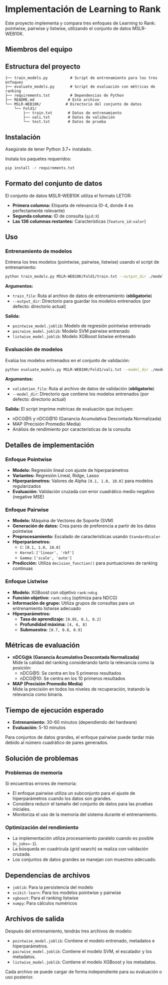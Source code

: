 # Implementación de Learning to Rank

Este proyecto implementa y compara tres enfoques de Learning to Rank: pointwise, pairwise y listwise, utilizando el conjunto de datos MSLR-WEB10K.

## Miembros del equipo


## Estructura del proyecto
```
├── train_models.py          # Script de entrenamiento para los tres enfoques
├── evaluate_models.py       # Script de evaluación con métricas de ranking
├── requirements.txt         # Dependencias de Python
├── README.md               # Este archivo
└── MSLR-WEB10K/           # Directorio del conjunto de datos
    └── Fold1/
        ├── train.txt       # Datos de entrenamiento
        ├── vali.txt        # Datos de validación
        └── test.txt        # Datos de prueba
```

## Instalación
Asegúrate de tener Python 3.7+ instalado.

Instala los paquetes requeridos:
```bash
pip install -r requirements.txt
```

## Formato del conjunto de datos
El conjunto de datos MSLR-WEB10K utiliza el formato LETOR:

- **Primera columna:** Etiqueta de relevancia (0-4, donde 4 es perfectamente relevante)
- **Segunda columna:** ID de consulta (`qid:X`)
- **Las 136 columnas restantes:** Características (`feature_id:valor`)

## Uso

### Entrenamiento de modelos
Entrena los tres modelos (pointwise, pairwise, listwise) usando el script de entrenamiento:
```bash
python train_models.py MSLR-WEB10K/Fold1/train.txt --output_dir ./models
```

**Argumentos:**
- `train_file`: Ruta al archivo de datos de entrenamiento (**obligatorio**)
- `--output_dir`: Directorio para guardar los modelos entrenados (por defecto: directorio actual)

**Salida:**
- `pointwise_model.joblib`: Modelo de regresión pointwise entrenado
- `pairwise_model.joblib`: Modelo SVM pairwise entrenado
- `listwise_model.joblib`: Modelo XGBoost listwise entrenado

### Evaluación de modelos
Evalúa los modelos entrenados en el conjunto de validación:
```bash
python evaluate_models.py MSLR-WEB10K/Fold1/vali.txt --model_dir ./models
```

**Argumentos:**
- `validation_file`: Ruta al archivo de datos de validación (**obligatorio**)
- `--model_dir`: Directorio que contiene los modelos entrenados (por defecto: directorio actual)

**Salida:**
El script imprime métricas de evaluación que incluyen:
- nDCG@5 y nDCG@10 (Ganancia Acumulativa Descontada Normalizada)
- MAP (Precisión Promedio Media)
- Análisis de rendimiento por características de la consulta

## Detalles de implementación

### Enfoque Pointwise
- **Modelo:** Regresión lineal con ajuste de hiperparámetros
- **Variantes:** Regresión Lineal, Ridge, Lasso
- **Hiperparámetros:** Valores de Alpha `[0.1, 1.0, 10.0]` para modelos regularizados
- **Evaluación:** Validación cruzada con error cuadrático medio negativo (negative MSE)

### Enfoque Pairwise
- **Modelo:** Máquina de Vectores de Soporte (SVM)
- **Generación de datos:** Crea pares de preferencia a partir de los datos pointwise
- **Preprocesamiento:** Escalado de características usando `StandardScaler`
- **Hiperparámetros:**
  - `C`: `[0.1, 1.0, 10.0]`
  - `Kernel`: `['linear', 'rbf']`
  - `Gamma`: `['scale', 'auto']`
- **Predicción:** Utiliza `decision_function()` para puntuaciones de ranking continuas

### Enfoque Listwise
- **Modelo:** XGBoost con objetivo `rank:ndcg`
- **Función objetivo:** `rank:ndcg` (optimiza para NDCG)
- **Información de grupo:** Utiliza grupos de consultas para un entrenamiento listwise adecuado
- **Hiperparámetros:**
  - **Tasa de aprendizaje:** `[0.05, 0.1, 0.2]`
  - **Profundidad máxima:** `[4, 6, 8]`
  - **Submuestra:** `[0.7, 0.8, 0.9]`

## Métricas de evaluación
- **nDCG@k (Ganancia Acumulativa Descontada Normalizada)**  
  Mide la calidad del ranking considerando tanto la relevancia como la posición:
  - nDCG@5: Se centra en los 5 primeros resultados
  - nDCG@10: Se centra en los 10 primeros resultados
- **MAP (Precisión Promedio Media)**  
  Mide la precisión en todos los niveles de recuperación, tratando la relevancia como binaria.

## Tiempo de ejecución esperado
- **Entrenamiento:** 30-60 minutos (dependiendo del hardware)
- **Evaluación:** 5-10 minutos

Para conjuntos de datos grandes, el enfoque pairwise puede tardar más debido al número cuadrático de pares generados.

## Solución de problemas

### Problemas de memoria
Si encuentras errores de memoria:
- El enfoque pairwise utiliza un subconjunto para el ajuste de hiperparámetros cuando los datos son grandes.
- Considera reducir el tamaño del conjunto de datos para las pruebas iniciales.
- Monitoriza el uso de la memoria del sistema durante el entrenamiento.

### Optimización del rendimiento
- La implementación utiliza procesamiento paralelo cuando es posible (`n_jobs=-1`).
- La búsqueda en cuadrícula (grid search) se realiza con validación cruzada.
- Los conjuntos de datos grandes se manejan con muestreo adecuado.

## Dependencias de archivos
- `joblib`: Para la persistencia del modelo
- `scikit-learn`: Para los modelos pointwise y pairwise
- `xgboost`: Para el ranking listwise
- `numpy`: Para cálculos numéricos

## Archivos de salida
Después del entrenamiento, tendrás tres archivos de modelo:
- `pointwise_model.joblib`: Contiene el modelo entrenado, metadatos e hiperparámetros.
- `pairwise_model.joblib`: Contiene el modelo SVM, el escalador y los metadatos.
- `listwise_model.joblib`: Contiene el modelo XGBoost y los metadatos.

Cada archivo se puede cargar de forma independiente para su evaluación o uso posterior.

